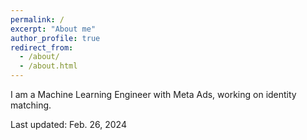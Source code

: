 ```yaml
---
permalink: /
excerpt: "About me"
author_profile: true
redirect_from: 
  - /about/
  - /about.html
---
```


I am a Machine Learning Engineer with Meta Ads, working on identity matching.

Last updated: Feb. 26, 2024
